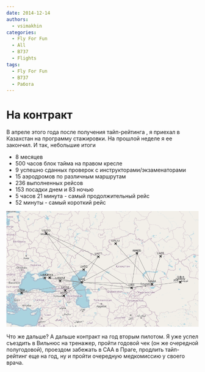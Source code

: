 ```yaml
---
date: 2014-12-14
authors:
  - vsimakhin
categories:
  - Fly For Fun
  - All
  - B737
  - Flights
tags:
  - Fly For Fun
  - B737
  - Работа
---
```


# На контракт

В апреле этого года после получения тайп-рейтинга , я приехал в Казахстан на программу стажировки. На прошлой неделе я ее закончил. И так, небольшие итоги

* 8 месяцев
* 500 часов блок тайма на правом кресле
* 9 успешно сданных проверок с инструкторами/экзаменаторами
* 15 аэродромов по различным маршрутам
* 236 выполненных рейсов
* 153 посадки днем и 83 ночью
* 5 часов 21 минута - самый продолжительный рейс
* 52 минуты - самый короткий рейс

![](flights-min.png)

Что же дальше? А дальше контракт на год вторым пилотом. Я уже успел съездить в Вильнюс на тренажер, пройти годовой чек (он же очередной полугодовой), проездом забежать в САА в Праге, продлить тайп-рейтинг еще на год, ну и пройти очередную медкомиссию у своего врача.